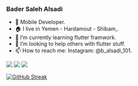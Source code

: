 ### Bader Saleh Alsadi

- 👋 Mobile Developer.
- 🏠 I live in Yemen - Hardamout - Shibam,.
- 🌱 I’m currently learning flutter framwork.
- 🤔 I’m looking to help others with flutter stuff.
- 📫 How to reach me: Instagram: @b_alsadi_101.

<img src="https://github-readme-stats.vercel.app/api?username=Bader-Alsadi&count_private=true&show_icons=true&hide_title=true" />
<img src="https://github-profile-trophy.vercel.app/?username=Bader-Alsadi&theme=flat&no-frame=true&margin-w=30" />
<img src="https://github-readme-stats.vercel.app/api/top-langs/?username=Bader-Alsadi&hide_title=true&layout=compact" />

[![GitHub Streak](https://github-readme-streak-stats.herokuapp.com?user=Bader-Alsadi&theme=gruvbox_duo&hide_border=true)](https://github.com/Bader-Alsadi)
